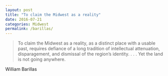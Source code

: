 ```yaml
---
layout: post
title: "To claim the Midwest as a reality"
date: 2016-07-21
categories: Midwest
permalink: /barillas/
---
```


> To claim the Midwest as a reality, as a distinct place with a usable
> past, requires defiance of a long tradition of intellectual
> attenuation, disparagement, and dismissal of the region’s identity. . . .
> Yet the land is not going anywhere.


William Barillas